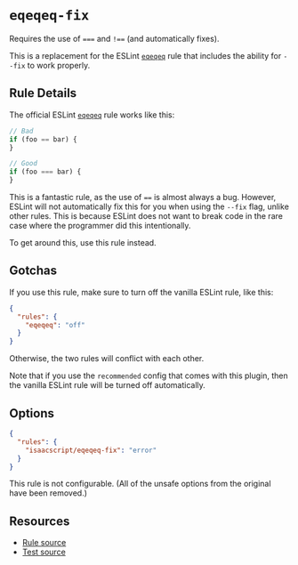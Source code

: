 # `eqeqeq-fix`

Requires the use of `===` and `!==` (and automatically fixes).

This is a replacement for the ESLint [`eqeqeq`](https://eslint.org/docs/rules/eqeqeq) rule that includes the ability for `--fix` to work properly.

## Rule Details

The official ESLint [`eqeqeq`](https://eslint.org/docs/rules/eqeqeq) rule works like this:

```ts
// Bad
if (foo == bar) {
}

// Good
if (foo === bar) {
}
```

This is a fantastic rule, as the use of `==` is almost always a bug. However, ESLint will not automatically fix this for you when using the `--fix` flag, unlike other rules. This is because ESLint does not want to break code in the rare case where the programmer did this intentionally.

To get around this, use this rule instead.

## Gotchas

If you use this rule, make sure to turn off the vanilla ESLint rule, like this:

```json
{
  "rules": {
    "eqeqeq": "off"
  }
}
```

Otherwise, the two rules will conflict with each other.

Note that if you use the `recommended` config that comes with this plugin, then the vanilla ESLint rule will be turned off automatically.

## Options

```json
{
  "rules": {
    "isaacscript/eqeqeq-fix": "error"
  }
}
```

This rule is not configurable. (All of the unsafe options from the original have been removed.)

## Resources

- [Rule source](../src/rules/eqeqeq-fix.ts)
- [Test source](../tests/rules/eqeqeq-fix.test.ts)
